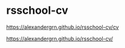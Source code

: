 # rsschool-cv

https://alexandergrn.github.io/rsschool-cv/cv

https://alexandergrn.github.io/rsschool-cv/